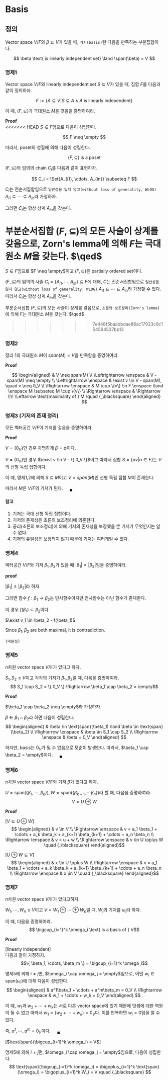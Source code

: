 # Basis
## 정의
Vector space $V/F$와 $\beta \subseteq V$가 있을 때, `기저(basis)`란 다음을 만족하는 부분집합이다.

$$ \beta \text{ is linearly independent set} \land \span(\beta) = V $$

### 명제1
Vector space $V/F$와 linearly independent set $S \subseteq V$가 있을 때, 집합 $F$를 다음과 같이 정의하자.

$$F := \{ A \subseteq V | S \subseteq A \land A \text{ is linearly independent}\}$$ 

이 때, $(F,\subseteq)$가 극대원소 $M$을 갖음을 증명하여라.

**Proof**  
<<<<<<< HEAD
$S \in F$임으로 다음이 성립한다.

$$ F \neq \empty $$

따라서, poset의 성질에 의해 다음이 성립한다.

$$ (F,\subseteq) \text{ is a poset} $$

$(F,\subseteq)$의 임의의 chain $C_i$를 다음과 같이 표현하자.

$$ C_i = \Set{A_{i1}, \cdots, A_{in}} \subseteq F $$

$C_i$는 전순서집합임으로 `일반성을 잃지 않고(without loss of generality, WLOG)` $A_{i1} \subseteq \cdots \subseteq A_{in}$라 가정하자. 

그러면 $C_i$는 항상 상계 $A_{in}$을 갖는다.

부분순서집합 $(F,\subseteq)$의 모든 사슬이 상계를 갖음으로, Zorn's lemma에 의해 $F$는 극대원소 $M$을 갖는다. $\qed$
=======
$S \in F$임으로 $F \neq \empty$이고 $(F,\subseteq)$은 partially ordered set이다. 

$(F,\subseteq)$의 임의의 사슬 $C_i = \{ A_{i1}, \cdots, A_{in} \} \subseteq F$에 대해, $C$는 전순서집합임으로 `일반성을 잃지 않고(without loss of generality, WLOG)` $A_{i1} \subseteq \cdots \subseteq A_{in}$라 가정할 수 있다. 따라서 $C_i$는 항상 상계 $A_{in}$을 갖는다.

부분순서집합 $(F,\subseteq)$의 모든 사슬이 상계를 갖음으로, `초른의 보조정리(Zorn's lemma)`에 의해 $F$는 극대원소 $M$을 갖는다. $\qed$
>>>>>>> 7e448f5baabbdae86ac17923c9c154564537bb13

### 명제2
정리 1의 극대원소 $M$이 $span(M)=V$을 만족함을 증명하여라.

**Proof**

$$ \begin{aligned} & V \neq span(M) \\ \Leftrightarrow \enspace & V - span(M) \neq \empty \\ \Leftrightarrow \enspace & \exist v \in V - span(M), \quad v \neq 0_V \\ \Rightarrow \enspace &  M \cup \{v\} \in F \enspace \land \enspace M \subseteq M \cup \{v\} \\ \Rightarrow \enspace & \Rightarrow \!\! \Leftarrow \text{maximality of } M \quad {_\blacksquare} \end{aligned} $$

### 명제3 (기저의 존재 정리)
모든 벡터공간 $V/F$이 기저를 갖음을 증명하여라.

**Proof** 

$V = \{ 0_V \}$인 경우 자명하게 $\beta = \emptyset$이다.

$V \neq \{ 0_V \}$인 경우  $\exist v \in V - \{ 0_V \}$이고 따라서 집합 $S = \{ av | a \in F \}$는 $V$의 선형 독립 집합이다. 

이 때, 명제1,2에 의해 $S \subseteq M$이고 $V = span(M)$인 선형 독립 집합 $M$이 존재한다.

따라서 $M$은 $V/F$의 기저가 된다. $\quad {_\blacksquare}$

#### 참고

1. 기저는 극대 선형 독립 집합이다.
2. 기저의 존재성은 초른의 보조정리에 의존한다.
3. 공리(초른의 보조정리)에 의해 기저의 존재성을 보장했을 뿐 기저가 무엇인지는 알 수 없다.
4. 기저의 유일성은 보장되지 않기 때문에 기저는 여러개일 수 있다.

### 명제4
벡터공간 $V/F$와 기저 $\beta_1,\beta_2$가 있을 때 $|\beta_1| = |\beta_2|$임을 증명하여라.

**proof**

$|\beta_1| \le |\beta_2|$라 하자.

그러면 함수 $f: \beta_1 \rightarrow \beta_2$는 단사함수이지만 전사함수는 아닌 함수가 존재한다.

이 경우 $f(\beta_1) \subset \beta_2$이다.

$\exist v_1 \in \beta_2 - f(\beta_1)$

Since $\beta_1, \beta_2$ are both maximal, it is contradiction.

`(미완성)`

### 명제5
$n$차원 vector space $V / \mathbb F$가 있다고 하자.

$S_1, S_2 \le V$이고 각각의 기저가 $\beta_1,\beta_2$일 때,  다음을 증명하여라.
$$ S_1 \cap S_2 = \{ 0_V \} \Rightarrow \beta_1 \cap \beta_2 = \empty$$

**Proof**

$\beta_1 \cap \beta_2 \neq \empty$라 가정하자.

$\beta \in \beta_1 \cap \beta_2$라 하면 다음이 성립한다.
$$ \begin{aligned} & \beta \in \text{span}(\beta_1) \land \beta \in \text{span}(\beta_2) \\ \Rightarrow \enspace & \beta \in S_1 \cap S_2 \\ \Rightarrow \enspace & \beta = 0_V \end{aligned}  $$

하지만, basis는 $0_V$가 될 수 없음으로 모순이 발생한다. 따라서, $\beta_1 \cap \beta_2 = \empty$이다. $\quad {_\blacksquare}$

### 명제6
$n$차원 vector space $V / \mathbb F$와 기저 $\beta$가 있다고 하자.

$U = \text{span}(\{\beta_1, \cdots, \beta_k \}), W = \text{span}(\{ \beta_{k+1}, \cdots \beta_n \})$라 할 때, 다음을 증명하여라.
$$V = U \oplus W$$

**Proof**

[$V \subseteq U \oplus W$]  
$$ \begin{aligned} & v \in V \\ \Rightarrow \enspace & v = a_1 \beta_1 + \cdots + a_k \beta_k + a_{k+1} \beta_{k+1} + \cdots + a_n \beta_n \\ \Rightarrow \enspace & v = u + w \\ \Rightarrow \enspace & v \in U \oplus W  \quad {_\blacksquare} \end{aligned}$$

[$U \oplus W \subseteq V$]  
$$ \begin{aligned} & x \in U \oplus W \\ \Rightarrow \enspace & x = a_1 \beta_1 + \cdots + a_k \beta_k + a_{k+1} \beta_{k+1} + \cdots + a_n \beta_n \\ \Rightarrow \enspace & x \in V  \quad {_\blacksquare} \end{aligned}$$


### 명제7
$n$차원 vector space $V / \mathbb F$가 있다고하자.

$W_1, \cdots, W_n \le V$이고 $V = W_1 \oplus \cdots \oplus W_n$일 때, $W_i$의 기저를 $\omega_i$라 하자.

이 때, 다음을 증명하여라.
$$ \bigcup_{i=1}^k \omega_i \text{ is a basis of } V$$

**Proof**

[linearly independent]  
다음과 같이 가정하자.
$$\{ \beta_1, \cdots, \beta_m \} = \bigcup_{i=1}^k \omega_i$$

명제5에 의해 $i \neq j$면, $\omega_i \cap \omega_j = \empty$임으로, 어떤 $w_i \in \text{span}(\omega_i)$에 대해  다음이 성립한다.
$$ \begin{aligned} & a^1\beta_1 + \cdots + a^m\beta_m = 0_V \\ \Rightarrow \enspace & w_1 + \cdots + w_k  = 0_V \end{aligned}  $$

이 떄, $w_1$과 $w_2+ \cdots + w_k$는 서로 다른 vector space에 있기 때문에 덧셈에 대한 역원이 될 수 없고 따라서 $w_1 = (w_2 + \cdots + w_k) = 0_V$다. 이를 반복하면 $w_i = 0$임을 알 수 있다.

즉, $a^1, \cdots, a^m = 0_{\mathbb F}$이다. $\quad {_\blacksquare}$

[$\text{span}(\bigcup_{i=1}^k \omega_i) = V$]  

명제5에 의해 $i \neq j$면, $\omega_i \cap \omega_j = \empty$임으로, 다음이 성립한다.
$$ \text{span}(\bigcup_{i=1}^k \omega_i) = \bigoplus_{i=1}^k \text{span}(\omega_i) = \bigoplus_{i=1}^k W_i = V \quad {_\blacksquare} $$
